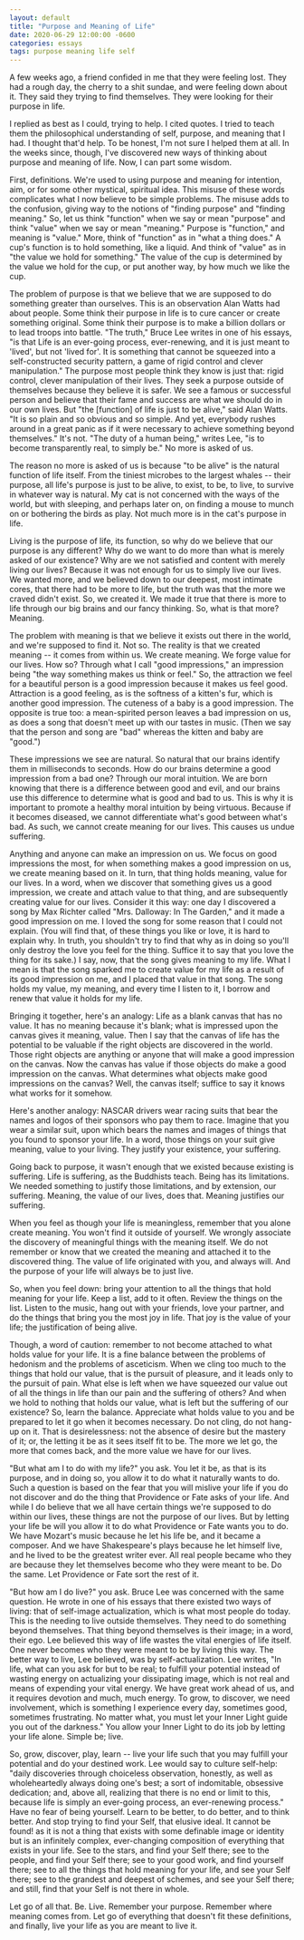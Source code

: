 ```yaml
---
layout: default
title: "Purpose and Meaning of Life"
date: 2020-06-29 12:00:00 -0600
categories: essays
tags: purpose meaning life self
---
```


A few weeks ago, a friend confided in me that they were feeling lost. They had a rough day, the cherry to a shit sundae, and were feeling down about it. They said they trying to find themselves. They were looking for their purpose in life.

I replied as best as I could, trying to help. I cited quotes. I tried to teach them the philosophical understanding of self, purpose, and meaning that I had. I thought that'd help. To be honest, I'm not sure I helped them at all. In the weeks since, though, I've discovered new ways of thinking about purpose and meaning of life. Now, I can part some wisdom.

First, definitions. We're used to using purpose and meaning for intention, aim, or for some other mystical, spiritual idea. This misuse of these words complicates what I now believe to be simple problems. The misuse adds to the confusion, giving way to the notions of "finding purpose" and "finding meaning." So, let us think "function" when we say or mean "purpose" and think "value" when we say or mean "meaning." Purpose is "function," and meaning is "value." More, think of "function" as in "what a thing does." A cup's function is to hold something, like a liquid. And think of "value" as in "the value we hold for something." The value of the cup is determined by the value we hold for the cup, or put another way, by how much we like the cup.

The problem of purpose is that we believe that we are supposed to do something greater than ourselves. This is an observation Alan Watts had about people. Some think their purpose in life is to cure cancer or create something original. Some think their purpose is to make a billion dollars or to lead troops into battle. "The truth," Bruce Lee writes in one of his essays, "is that Life is an ever-going process, ever-renewing, and it is just meant to 'lived', but not 'lived for'. It is something that cannot be squeezed into a self-constructed security pattern, a game of rigid control and clever manipulation." The purpose most people think they know is just that: rigid control, clever manipulation of their lives. They seek a purpose outside of themselves because they believe it is safer. We see a famous or successful person and believe that their fame and success are what we should do in our own lives. But "the [function] of life is just to be alive," said Alan Watts. "It is so plain and so obvious and so simple. And yet, everybody rushes around in a great panic as if it were necessary to achieve something beyond themselves." It's not. "The duty of a human being," writes Lee, "is to become transparently real, to simply be." No more is asked of us.

The reason no more is asked of us is because "to be alive" is the natural function of life itself. From the tiniest microbes to the largest whales -- their purpose, all life's purpose is just to be alive, to exist, to be, to live, to survive in whatever way is natural. My cat is not concerned with the ways of the world, but with sleeping, and perhaps later on, on finding a mouse to munch on or bothering the birds as play. Not much more is in the cat's purpose in life.

Living is the purpose of life, its function, so why do we believe that our purpose is any different? Why do we want to do more than what is merely asked of our existence? Why are we not satisfied and content with merely living our lives? Because it was not enough for us to simply live our lives. We wanted more, and we believed down to our deepest, most intimate cores, that there had to be more to life, but the truth was that the more we craved didn't exist. So, we created it. We made it true that there is more to life through our big brains and our fancy thinking. So, what is that more? Meaning.

The problem with meaning is that we believe it exists out there in the world, and we're supposed to find it. Not so. The reality is that we created meaning -- it comes from within us. We create meaning. We forge value for our lives. How so? Through what I call "good impressions," an impression being "the way something makes us think or feel." So, the attraction we feel for a beautiful person is a good impression because it makes us feel good. Attraction is a good feeling, as is the softness of a kitten's fur, which is another good impression. The cuteness of a baby is a good impression. The opposite is true too: a mean-spirited person leaves a bad impression on us, as does a song that doesn't meet up with our tastes in music. (Then we say that the person and song are "bad" whereas the kitten and baby are "good.")

These impressions we see are natural. So natural that our brains identify them in milliseconds to seconds. How do our brains determine a good impression from a bad one? Through our moral intuition. We are born knowing that there is a difference between good and evil, and our brains use this difference to determine what is good and bad to us. This is why it is important to promote a healthy moral intuition by being virtuous. Because if it becomes diseased, we cannot differentiate what's good between what's bad. As such, we cannot create meaning for our lives. This causes us undue suffering.

Anything and anyone can make an impression on us. We focus on good impressions the most, for when something makes a good impression on us, we create meaning based on it. In turn, that thing holds meaning, value for our lives. In a word, when we discover that something gives us a good impression, we create and attach value to that thing, and are subsequently creating value for our lives. Consider it this way: one day I discovered a song by Max Richter called "Mrs. Dalloway: In The Garden," and it made a good impression on me. I loved the song for some reason that I could not explain. (You will find that, of these things you like or love, it is hard to explain why. In truth, you shouldn't try to find that why as in doing so you'll only destroy the love you feel for the thing. Suffice it to say that you love the thing for its sake.) I say, now, that the song gives meaning to my life. What I mean is that the song sparked me to create value for my life as a result of its good impression on me, and I placed that value in that song. The song holds my value, my meaning, and every time I listen to it, I borrow and renew that value it holds for my life.

Bringing it together, here's an analogy: Life as a blank canvas that has no value. It has no meaning because it's blank; what is impressed upon the canvas gives it meaning, value. Then I say that the canvas of life has the potential to be valuable if the right objects are discovered in the world. Those right objects are anything or anyone that will make a good impression on the canvas. Now the canvas has value if those objects do make a good impression on the canvas. What determines what objects make good impressions on the canvas? Well, the canvas itself; suffice to say it knows what works for it somehow.

Here's another analogy: NASCAR drivers wear racing suits that bear the names and logos of their sponsors who pay them to race. Imagine that you wear a similar suit, upon which bears the names and images of things that you found to sponsor your life. In a word, those things on your suit give meaning, value to your living. They justify your existence, your suffering. 

Going back to purpose, it wasn't enough that we existed because existing is suffering. Life is suffering, as the Buddhists teach. Being has its limitations. We needed something to justify those limitations, and by extension, our suffering. Meaning, the value of our lives, does that. Meaning justifies our suffering.

When you feel as though your life is meaningless, remember that you alone create meaning. You won't find it outside of yourself.  We wrongly associate the discovery of meaningful things with the meaning itself.  We do not remember or know that we created the meaning and attached it to the discovered thing. The value of life originated with you, and always will. And the purpose of your life will always be to just live.

So, when you feel down: bring your attention to all the things that hold meaning for your life. Keep a list, add to it often. Review the things on the list. Listen to the music, hang out with your friends, love your partner, and do the things that bring you the most joy in life. That joy is the value of your life; the justification of being alive.

Though, a word of caution: remember to not become attached to what holds value for your life. It is a fine balance between the problems of hedonism and the problems of asceticism. When we cling too much to the things that hold our value, that is the pursuit of pleasure, and it leads only to the pursuit of pain. What else is left when we have squeezed our value out of all the things in life than our pain and the suffering of others? And when we hold to nothing that holds our value, what is left but the suffering of our existence? So, learn the balance. Appreciate what holds value to you and be prepared to let it go when it becomes necessary. Do not cling, do not hang-up on it. That is desirelessness: not the absence of desire but the mastery of it; or, the letting it be as it sees itself fit to be. The more we let go, the more that comes back, and the more value we have for our lives.

"But what am I to do with my life?" you ask. You let it be, as that is its purpose, and in doing so, you allow it to do what it naturally wants to do. Such a question is based on the fear that you will mislive your life if you do not discover and do the thing that Providence or Fate asks of your life. And while I do believe that we all have certain things we're supposed to do within our lives, these things are not the purpose of our lives. But by letting your life be will you allow it to do what Providence or Fate wants you to do. We have Mozart's music because he let his life be, and it became a composer. And we have Shakespeare's plays because he let himself live, and he lived to be the greatest writer ever. All real people became who they are because they let themselves become who they were meant to be. Do the same. Let Providence or Fate sort the rest of it.

"But how am I do live?" you ask. Bruce Lee was concerned with the same question. He wrote in one of his essays that there existed two ways of living: that of self-image actualization, which is what most people do today. This is the needing to live outside themselves. They need to do something beyond themselves. That thing beyond themselves is their image; in a word, their ego. Lee believed this way of life wastes the vital energies of life itself. One never becomes who they were meant to be by living this way. The better way to live, Lee believed, was by self-actualization. Lee writes, "In life, what can you ask for but to be real; to fulfill your potential instead of wasting energy on actualizing your dissipating image, which is not real and means of expending your vital energy. We have great work ahead of us, and it requires devotion and much, much energy. To grow, to discover, we need involvement, which is something I experience every day, sometimes good, sometimes frustrating. No matter what, you must let your Inner Light guide you out of the darkness." You allow your Inner Light to do its job by letting your life alone. Simple be; live.

So, grow, discover, play, learn -- live your life such that you may fulfill your potential and do your destined work. Lee would say to culture self-help: "daily discoveries through choiceless observation, honestly, as well as wholeheartedly always doing one's best; a sort of indomitable, obsessive dedication; and, above all, realizing that there is no end or limit to this, because life is simply an ever-going process, an ever-renewing process." Have no fear of being yourself. Learn to be better, to do better, and to think better. And stop trying to find your Self, that elusive ideal. It cannot be found! as it is not a thing that exists with some definable image or identity but is an infinitely complex, ever-changing composition of everything that exists in your life. See to the stars, and find your Self there; see to the people, and find your Self there; see to your good work, and find yourself there; see to all the things that hold meaning for your life, and see your Self there; see to the grandest and deepest of schemes, and see your Self there; and still, find that your Self is not there in whole.

Let go of all that. Be. Live. Remember your purpose. Remember where meaning comes from. Let go of everything that doesn't fit these definitions, and finally, live your life as you are meant to live it.